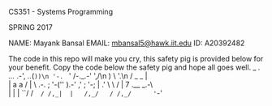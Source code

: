 CS351 - Systems Programming

SPRING 2017

NAME: Mayank Bansal
EMAIL: mbansal5@hawk.iit.edu
ID: A20392482


The code in this repo will make you cry, this safety pig is
provided below for your benefit. Copy the code below the safety pig
and hope all goes well.
                         _
 _._ _..._ .-',     _.._(`))\n
'-. `     '  /-._.-'    ',/\n
   )         \            '.\n
  / _    _    |             \
 |  a    a    /              |
 \   .-.                     ;
  '-('' ).-'       ,'       ;
     '-;           |      .'
        \           \    /
        | 7  .__  _.-\   \
        | |  |  ``/  /`  /
       /,_|  |   /,_/   /
          /,_/      '`-'